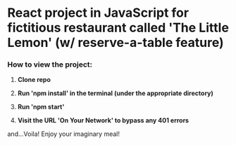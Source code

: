 # React project in JavaScript for fictitious restaurant called 'The Little Lemon' (w/ reserve-a-table feature)

### How to view the project:
1. **Clone repo**

2. **Run 'npm install' in the terminal (under the appropriate directory)**

3. **Run 'npm start'**

4. **Visit the URL 'On Your Network' to bypass any 401 errors**

and...Voila! Enjoy your imaginary meal!

